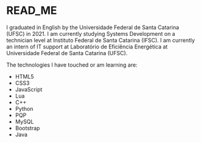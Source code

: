 # READ_ME
I graduated in English by the Universidade Federal de Santa Catarina (UFSC) in 2021. I am currently studying Systems Development on a technician level at Instituto Federal de Santa Catarina (IFSC). I am currently an intern of IT support at Laboratório de Eficiência Energética at Universidade Federal de Santa Catarina (UFSC).

The technologies I have touched or am learning are:

- HTML5
- CSS3
- JavaScript
- Lua
- C++
- Python
- PQP
- MySQL
- Bootstrap
- Java
